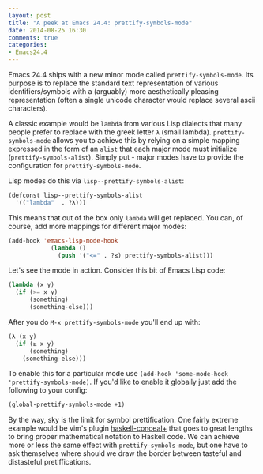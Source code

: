 ```yaml
---
layout: post
title: "A peek at Emacs 24.4: prettify-symbols-mode"
date: 2014-08-25 16:30
comments: true
categories:
- Emacs24.4
---
```


Emacs 24.4 ships with a new minor mode called
`prettify-symbols-mode`. Its purpose is to replace the standard text
representation of various identifiers/symbols with a (arguably) more
aesthetically pleasing representation (often a single unicode
character would replace several ascii characters).

A classic example would be `lambda` from various Lisp dialects that many people
prefer to replace with the greek letter `λ` (small lambda). `prettify-symbols-mode` allows you
to achieve this by relying on a simple mapping expressed in the form of an `alist` that
each major mode must initialize (`prettify-symbols-alist`).
Simply put - major modes have to provide the configuration for `prettify-symbols-mode`.

Lisp modes do this via `lisp--prettify-symbols-alist`:

``` cl
(defconst lisp--prettify-symbols-alist
  '(("lambda"  . ?λ)))
```

This means that out of the box only `lambda` will get replaced.
You can, of course, add more mappings for different major modes:

``` cl
(add-hook 'emacs-lisp-mode-hook
            (lambda ()
              (push '("<=" . ?≤) prettify-symbols-alist)))
```

Let's see the mode in action. Consider this bit of Emacs Lisp code:

``` cl
(lambda (x y)
  (if (>= x y)
      (something)
      (something-else)))
```

After you do `M-x prettify-symbols-mode` you'll end up with:

``` cl
(λ (x y)
  (if (≥ x y)
      (something)
    (something-else)))
```

To enable this for a particular mode use `(add-hook 'some-mode-hook 'prettify-symbols-mode)`.
If you'd like to enable it globally just add the following to your config:

``` cl
(global-prettify-symbols-mode +1)
```

By the way, sky is the limit for symbol prettification. One fairly extreme example would be
vim's plugin [haskell-conceal+](https://github.com/enomsg/vim-haskellConcealPlus) that goes to great
lengths to bring proper mathematical notation to Haskell code. We can achieve more or less the same effect
with `prettify-symbols-mode`, but one have to ask themselves where should we draw the border between
tasteful and distasteful pretiffications.
